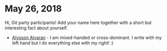 # May 26, 2018

Hi, Git party participants! Add your name here together with a short but interesting fact about yourself.

* [Alysson Alvaran](https://github.com/alyssonalvaran) - I am mixed-handed or cross-dominant. I write with my left hand but I do everything else with my right! :)